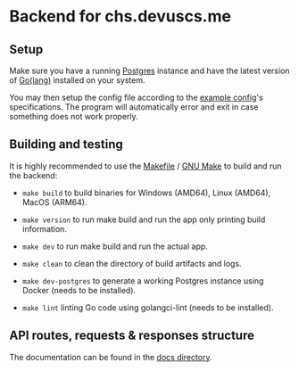 # Backend for chs.devuscs.me

## Setup

Make sure you have a running [Postgres](https://www.postgresql.org/) instance and have the latest version of [Go(lang)](https://go.dev) installed on your system.

You may then setup the config file according to the [example config](files/config.json)'s specifications. The program will automatically error and exit in case something does not work properly.

## Building and testing

It is highly recommended to use the [Makefile](Makefile) / [GNU Make](https://www.gnu.org/software/make/) to build and run the backend:

- `make build` to build binaries for Windows (AMD64), Linux (AMD64), MacOS (ARM64).

- `make version` to run make build and run the app only printing build information.

- `make dev` to run make build and run the actual app.

- `make clean` to clean the directory of build artifacts and logs.

- `make dev-postgres` to generate a working Postgres instance using Docker (needs to be installed).

- `make lint` linting Go code using golangci-lint (needs to be installed).

## API routes, requests & responses structure

The documentation can be found in the [docs directory](api/docs).
